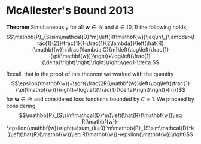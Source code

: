 # McAllester's Bound 2013

**Theorem** Simultaneously for all $\mathbf{w}\in\mathcal{W}$ and $\delta\in(0,1)$ the following holds, $$\mathbb{P}_{S\sim\mathcal{D}^m}\left(R(\mathbf{w})\leq\inf_{\lambda>\frac{1}{2}}\frac{1}{1-\frac{1}{2\lambda}}\left(\hat{R}(\mathbf{w})+\frac{\lambda C}{m}\left(\log\left(\frac{1}{\pi(\mathbf{w})}\right)+\log\left(\frac{1}{\delta}\right)\right)\right)\right)\geq1-\delta.$$

Recall, that in the proof of this theorem we worked with the quantity $$\epsilon(\mathbf{w})=\sqrt{\frac{2R(\mathbf{w})\left(\log\left(\frac{1}{\pi(\mathbf{w})}\right)+\log\left(\frac{1}{\delta}\right)\right)}{m}}$$ for $\mathbf{w}\in\mathcal{W}$ and considered loss functions bounded by $C=1$. We proceed by considering $$\mathbb{P}_{S\sim\mathcal{D}^m}\left(\hat{R}(\mathbf{w})\leq R(\mathbf{w})-\epsilon(\mathbf{w})\right)=\sum_{k=0}^m\mathbb{P}_{S\sim\mathcal{D}^k}\left(\hat{R}(\mathbf{w})\leq R(\mathbf{w})-\epsilon(\mathbf{w})\right)$$